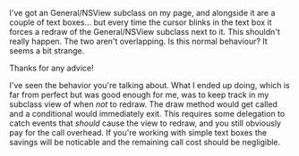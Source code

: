 I've got  an General/NSView subclass on my page, and alongside it are a couple of text boxes... but every time the cursor blinks in the text box it forces a redraw of the General/NSView subclass next to it. This shouldn't really happen. The two aren't overlapping. Is this normal behaviour? It seems a bit strange.

Thanks for any advice!

I've seen the behavior you're talking about.  What I ended up doing, which is far from perfect but was good enough for me, was to keep track in my subclass view of when *not* to redraw.  The draw method would get called and a conditional would immediately exit.  This requires some delegation to catch events that *should* cause the view to redraw, and you still obviously pay for the call overhead.  If you're working with simple text boxes the savings will be noticable and the remaining call cost should be negligible.